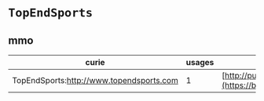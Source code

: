 # `TopEndSports`
## mmo
| curie                                    |   usages | nodes                                                                                                           |
|------------------------------------------|----------|-----------------------------------------------------------------------------------------------------------------|
| TopEndSports:http://www.topendsports.com |        1 | [http://purl.obolibrary.org/obo/MMO:0000080](https://bioregistry.io/http://purl.obolibrary.org/obo/MMO:0000080) |
